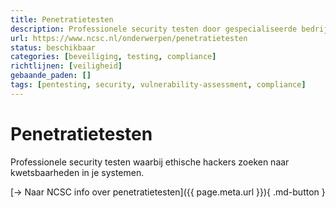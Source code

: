 ```yaml
---
title: Penetratietesten
description: Professionele security testen door gespecialiseerde bedrijven
url: https://www.ncsc.nl/onderwerpen/penetratietesten
status: beschikbaar
categories: [beveiliging, testing, compliance]
richtlijnen: [veiligheid]
gebaande_paden: []
tags: [pentesting, security, vulnerability-assessment, compliance]
---
```


# Penetratietesten

Professionele security testen waarbij ethische hackers zoeken naar kwetsbaarheden in je systemen.

[→ Naar NCSC info over penetratietesten]({{ page.meta.url }}){ .md-button }
